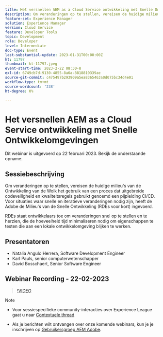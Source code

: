 ```yaml
---
title: Het versnellen AEM as a Cloud Service ontwikkeling met Snelle Ontwikkelomgevingen
description: Om veranderingen op te stellen, vereisen de huidige milieu's van de Ontwikkeling van de Wolk het gebruik van een proces dat uitgebreide codeveiligheid en kwaliteitsregels gebruikt genoemd een pijpleiding CI/CD. Voor situaties waar snelle en herhalende veranderingen nodig zijn, heeft de Adobe Snelle Ontwikkelomgevingen (RDEs voor kort) geïntroduceerd.RDEs staat ontwikkelaars toe om veranderingen snel op te stellen en te herzien, die de hoeveelheid tijd minimaliseren nodig om eigenschappen te testen die aan een lokale ontwikkelomgeving worden bewezen te werken.
feature-set: Experience Manager
solution: Experience Manager
version: Cloud Service
feature: Developer Tools
topic: Development
role: Developer
level: Intermediate
doc-type: Event
last-substantial-update: 2023-01-31T00:00:00Z
kt: 11797
thumbnail: kt-11797.jpeg
event-start-time: 2023-2-22 08:30-8
exl-id: 6749cb7d-9130-4855-8a6a-8818810339ae
source-git-commit: c475497b293909a5ea8365463a0d075bc34d4e01
workflow-type: tm+mt
source-wordcount: '238'
ht-degree: 0%

---
```


# Het versnellen AEM as a Cloud Service ontwikkeling met Snelle Ontwikkelomgevingen

Dit webinar is uitgevoerd op 22 februari 2023. Bekijk de onderstaande opname.

## Sessiebeschrijving

Om veranderingen op te stellen, vereisen de huidige milieu&#39;s van de Ontwikkeling van de Wolk het gebruik van een proces dat uitgebreide codeveiligheid en kwaliteitsregels gebruikt genoemd een pijpleiding CI/CD. Voor situaties waar snelle en iteratieve veranderingen nodig zijn, heeft de Adobe de Milieu&#39;s van de Snelle Ontwikkeling (RDEs voor kort) ingevoerd.

RDEs staat ontwikkelaars toe om veranderingen snel op te stellen en te herzien, die de hoeveelheid tijd minimaliseren nodig om eigenschappen te testen die aan een lokale ontwikkelomgeving blijken te werken.

## Presentatoren

* Natalia Angulo Herrera, Software Development Engineer
* Karl Pauls, senior computerwetenschapper
* David Bosschaert, Senior Software Engineer

## Webinar Recording - 22-02-2023

>[!VIDEO](https://video.tv.adobe.com/v/3415876)

>[!NOTE]
>
>* Voor sessiespecifieke community-interacties over Experience League gaat u naar [Contextuele thread](http://bit.ly/3x1Cl8x)
>
>* Als je berichten wilt ontvangen over onze komende webinars, kun je je inschrijven op [Gebruikersgroep AEM Adobe](https://aem-augs.adobe.com/).
